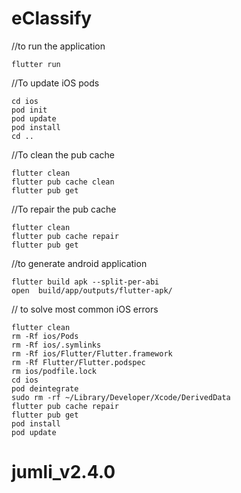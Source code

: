 # eClassify

//to run the application
```shell
flutter run
```

//To update iOS pods
```shell
cd ios
pod init
pod update
pod install
cd ..
```

//To clean the pub cache
```shell
flutter clean
flutter pub cache clean
flutter pub get
```

//To repair the pub cache
```shell
flutter clean
flutter pub cache repair
flutter pub get
```

//to generate android application
```shell
flutter build apk --split-per-abi
open  build/app/outputs/flutter-apk/
```

// to solve most common iOS errors
```shell
flutter clean
rm -Rf ios/Pods
rm -Rf ios/.symlinks
rm -Rf ios/Flutter/Flutter.framework
rm -Rf Flutter/Flutter.podspec
rm ios/podfile.lock
cd ios 
pod deintegrate
sudo rm -rf ~/Library/Developer/Xcode/DerivedData
flutter pub cache repair
flutter pub get 
pod install 
pod update 
```
# jumli_v2.4.0

